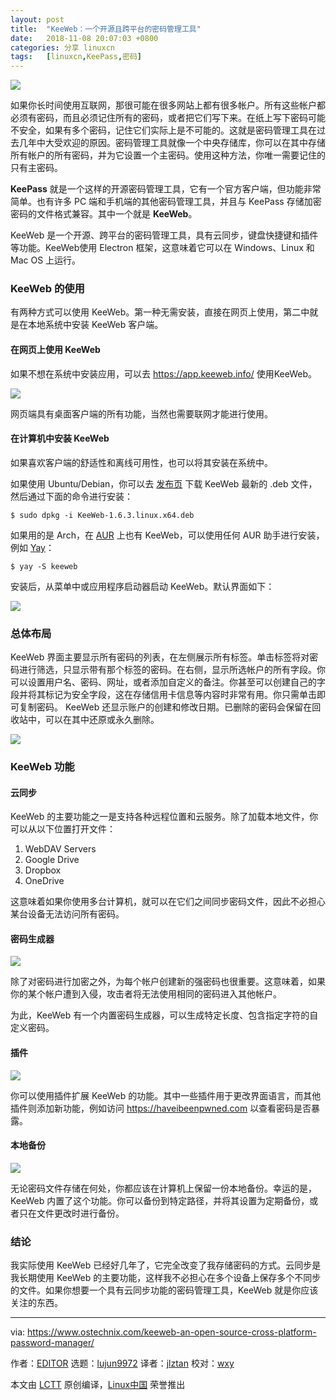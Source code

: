 ```yaml
---
layout: post
title:	"KeeWeb：一个开源且跨平台的密码管理工具"
date:	2018-11-08 20:07:03 +0800 
categories:	分享 linuxcn 
tags:	[linuxcn,KeePass,密码]
---
```



![](/Asserts/Images/album/201811/08/200706kfqvvq1ju1w1htjj.png)


如果你长时间使用互联网，那很可能在很多网站上都有很多帐户。所有这些帐户都必须有密码，而且必须记住所有的密码，或者把它们写下来。在纸上写下密码可能不安全，如果有多个密码，记住它们实际上是不可能的。这就是密码管理工具在过去几年中大受欢迎的原因。密码管理工具就像一个中央存储库，你可以在其中存储所有帐户的所有密码，并为它设置一个主密码。使用这种方法，你唯一需要记住的只有主密码。


**KeePass** 就是一个这样的开源密码管理工具，它有一个官方客户端，但功能非常简单。也有许多 PC 端和手机端的其他密码管理工具，并且与 KeePass 存储加密密码的文件格式兼容。其中一个就是 **KeeWeb**。


KeeWeb 是一个开源、跨平台的密码管理工具，具有云同步，键盘快捷键和插件等功能。KeeWeb使用 Electron 框架，这意味着它可以在 Windows、Linux 和 Mac OS 上运行。


### KeeWeb 的使用


有两种方式可以使用 KeeWeb。第一种无需安装，直接在网页上使用，第二中就是在本地系统中安装 KeeWeb 客户端。


#### 在网页上使用 KeeWeb


如果不想在系统中安装应用，可以去 <https://app.keeweb.info/> 使用KeeWeb。


![](/Asserts/Images/album/201811/08/200707gt1saxg0nfgann1n.png)


网页端具有桌面客户端的所有功能，当然也需要联网才能进行使用。


#### 在计算机中安装 KeeWeb


如果喜欢客户端的舒适性和离线可用性，也可以将其安装在系统中。


如果使用 Ubuntu/Debian，你可以去 [发布页](https://github.com/keeweb/keeweb/releases/latest) 下载 KeeWeb 最新的 .deb 文件，然后通过下面的命令进行安装：



```
$ sudo dpkg -i KeeWeb-1.6.3.linux.x64.deb
```

如果用的是 Arch，在 [AUR](https://aur.archlinux.org/packages/keeweb/) 上也有 KeeWeb，可以使用任何 AUR 助手进行安装，例如 [Yay](https://www.ostechnix.com/yay-found-yet-another-reliable-aur-helper/)：



```
$ yay -S keeweb
```

安装后，从菜单中或应用程序启动器启动 KeeWeb。默认界面如下：


![](/Asserts/Images/album/201811/08/200708kzkdfrlrlbfkrl88.png)


### 总体布局


KeeWeb 界面主要显示所有密码的列表，在左侧展示所有标签。单击标签将对密码进行筛选，只显示带有那个标签的密码。在右侧，显示所选帐户的所有字段。你可以设置用户名、密码、网址，或者添加自定义的备注。你甚至可以创建自己的字段并将其标记为安全字段，这在存储信用卡信息等内容时非常有用。你只需单击即可复制密码。 KeeWeb 还显示账户的创建和修改日期。已删除的密码会保留在回收站中，可以在其中还原或永久删除。


![](/Asserts/Images/album/201811/08/200709q6ivjki9jp6jjops.png)


### KeeWeb 功能


#### 云同步


KeeWeb 的主要功能之一是支持各种远程位置和云服务。除了加载本地文件，你可以从以下位置打开文件：


1. WebDAV Servers
2. Google Drive
3. Dropbox
4. OneDrive


这意味着如果你使用多台计算机，就可以在它们之间同步密码文件，因此不必担心某台设备无法访问所有密码。


#### 密码生成器


![](/Asserts/Images/album/201811/08/200710r77ls0gso28wtwz0.png)


除了对密码进行加密之外，为每个帐户创建新的强密码也很重要。这意味着，如果你的某个帐户遭到入侵，攻击者将无法使用相同的密码进入其他帐户。


为此，KeeWeb 有一个内置密码生成器，可以生成特定长度、包含指定字符的自定义密码。


#### 插件


![](/Asserts/Images/album/201811/08/200711aazc3raprwxk3jrj.png)


你可以使用插件扩展 KeeWeb 的功能。其中一些插件用于更改界面语言，而其他插件则添加新功能，例如访问 <https://haveibeenpwned.com> 以查看密码是否暴露。


#### 本地备份


![](/Asserts/Images/album/201811/08/200712usbshy75n7d777iy.png)


无论密码文件存储在何处，你都应该在计算机上保留一份本地备份。幸运的是，KeeWeb 内置了这个功能。你可以备份到特定路径，并将其设置为定期备份，或者只在文件更改时进行备份。


### 结论


我实际使用 KeeWeb 已经好几年了，它完全改变了我存储密码的方式。云同步是我长期使用 KeeWeb 的主要功能，这样我不必担心在多个设备上保存多个不同步的文件。如果你想要一个具有云同步功能的密码管理工具，KeeWeb 就是你应该关注的东西。




---


via: <https://www.ostechnix.com/keeweb-an-open-source-cross-platform-password-manager/>


作者：[EDITOR](https://www.ostechnix.com/author/editor/) 选题：[lujun9972](https://github.com/lujun9972) 译者：[jlztan](https://github.com/jlztan) 校对：[wxy](https://github.com/wxy)


本文由 [LCTT](https://github.com/LCTT/TranslateProject) 原创编译，[Linux中国](https://linux.cn/) 荣誉推出

